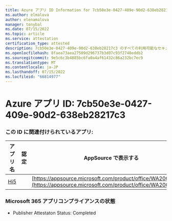 ```yaml
---
title: Azure アプリ ID Information for 7cb50e3e-0427-409e-90d2-638eb28217c3
ms.author: elmalova
author: elenamalova
manager: tonybal
ms.date: 07/15/2022
ms.topic: article
ms.service: attestation
certification_type: attested
description: 7cb50e3e-0427-409e-90d2-638eb28217c3 のすべての利用可能なセキュリティとコンプライアンス情報。
ms.openlocfilehash: 8faea73aea27509d296737b3d07c93f2740eddb2
ms.sourcegitcommit: 9e5c6c3b4885bc6fa0a4af61432c86a232bc7ec9
ms.translationtype: MT
ms.contentlocale: ja-JP
ms.lasthandoff: 07/15/2022
ms.locfileid: "66814977"
---
```

# <a name="azure-app-id-7cb50e3e-0427-409e-90d2-638eb28217c3"></a>Azure アプリ ID: 7cb50e3e-0427-409e-90d2-638eb28217c3


### <a name="apps-associated-with-this-id"></a>この ID に関連付けられているアプリ:
| **アプリ名** | **認定** | **AppSource で表示する** |
|--------------|---------------|-----------------------|
| [Hi5](../forward/WA200001610.md) |  | [https://appsource.microsoft.com/product/office/WA200001610](https://appsource.microsoft.com/product/office/WA200001610) |

### <a name="microsoft-365-app-compliance-status"></a>Microsoft 365 アプリコンプライアンスの状態
- Publisher Attestaton Status: Completed

